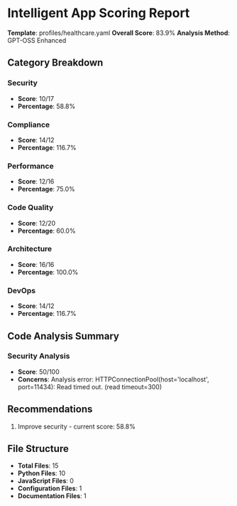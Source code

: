 # Intelligent App Scoring Report

**Template**: profiles/healthcare.yaml
**Overall Score**: 83.9%
**Analysis Method**: GPT-OSS Enhanced

## Category Breakdown

### Security
- **Score**: 10/17
- **Percentage**: 58.8%

### Compliance
- **Score**: 14/12
- **Percentage**: 116.7%

### Performance
- **Score**: 12/16
- **Percentage**: 75.0%

### Code Quality
- **Score**: 12/20
- **Percentage**: 60.0%

### Architecture
- **Score**: 16/16
- **Percentage**: 100.0%

### DevOps
- **Score**: 14/12
- **Percentage**: 116.7%

## Code Analysis Summary

### Security Analysis
- **Score**: 50/100
- **Concerns**: Analysis error: HTTPConnectionPool(host='localhost', port=11434): Read timed out. (read timeout=300)

## Recommendations

1. Improve security - current score: 58.8%

## File Structure

- **Total Files**: 15
- **Python Files**: 10
- **JavaScript Files**: 0
- **Configuration Files**: 1
- **Documentation Files**: 1
